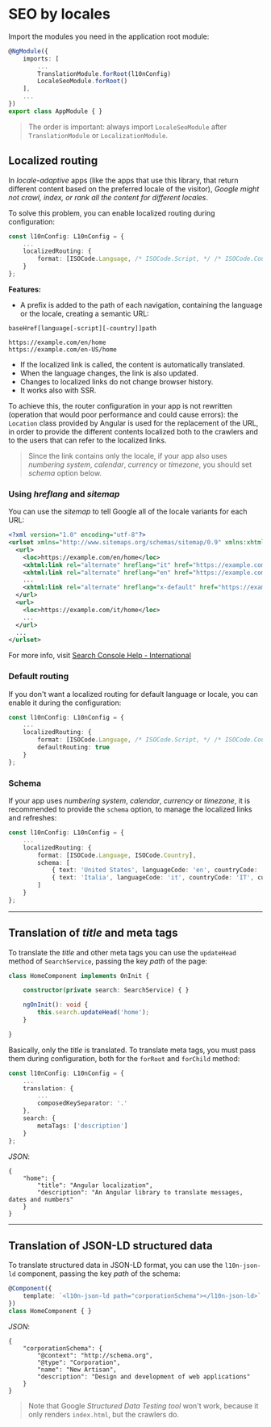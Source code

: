 # SEO by locales

Import the modules you need in the application root module:
```TypeScript
@NgModule({
    imports: [
        ...
        TranslationModule.forRoot(l10nConfig)
        LocaleSeoModule.forRoot()
    ],
    ...
})
export class AppModule { }
```

> The order is important: always import `LocaleSeoModule` after `TranslationModule` or `LocalizationModule`.

## Localized routing 
In _locale-adaptive_ apps (like the apps that use this library, that return different content based on the preferred locale of the visitor), _Google might not crawl, index, or rank all the content for different locales_.

To solve this problem, you can enable localized routing during configuration:
```TypeScript
const l10nConfig: L10nConfig = {
    ...
    localizedRouting: {
        format: [ISOCode.Language, /* ISOCode.Script, */ /* ISOCode.Country */]
    }
};
```

**Features:**

* A prefix is added to the path of each navigation, containing the language or the locale, creating a semantic URL:
```
baseHref[language[-script][-country]]path

https://example.com/en/home
https://example.com/en-US/home
```
* If the localized link is called, the content is automatically translated.
* When the language changes, the link is also updated.
* Changes to localized links do not change browser history.
* It works also with SSR.

To achieve this, the router configuration in your app is not rewritten (operation that would poor performance and could cause errors): the `Location` class provided by Angular is used for the replacement of the URL, in order to provide the different contents localized both to the crawlers and to the users that can refer to the localized links.

> Since the link contains only the locale, if your app also uses _numbering system_, _calendar_, _currency_ or _timezone_, you should set _schema_ option below.

### Using _hreflang_ and _sitemap_
You can use the _sitemap_ to tell Google all of the locale variants for each URL:
```XML
<?xml version="1.0" encoding="utf-8"?>
<urlset xmlns="http://www.sitemaps.org/schemas/sitemap/0.9" xmlns:xhtml="http://www.w3.org/1999/xhtml">
  <url>
    <loc>https://example.com/en/home</loc>
    <xhtml:link rel="alternate" hreflang="it" href="https://example.com/en/home"/>
    <xhtml:link rel="alternate" hreflang="en" href="https://example.com/it/home"/>
    ...
    <xhtml:link rel="alternate" hreflang="x-default" href="https://example.com/home"/>
  </url>
  <url>
    <loc>https://example.com/it/home</loc>
    ...
  </url>
  ...
</urlset>
```

For more info, visit [Search Console Help - International](https://support.google.com/webmasters/topic/2370587?hl=en&ref_topic=4598733)

### Default routing
If you don't want a localized routing for default language or locale, you can enable it during the configuration:
```TypeScript
const l10nConfig: L10nConfig = {
    ...
    localizedRouting: {
        format: [ISOCode.Language, /* ISOCode.Script, */ /* ISOCode.Country */],
        defaultRouting: true
    }
};
```

### Schema
If your app uses _numbering system_, _calendar_, _currency_ or _timezone_, it is recommended to provide the `schema` option, to manage the localized links and refreshes:
```TypeScript
const l10nConfig: L10nConfig = {
    ...
    localizedRouting: {
        format: [ISOCode.Language, ISOCode.Country],
        schema: [
            { text: 'United States', languageCode: 'en', countryCode: 'US', currency: 'USD' },
            { text: 'Italia', languageCode: 'it', countryCode: 'IT', currency: 'EUR' },
        ]
    }
};
```

---

## Translation of _title_ and meta tags
To translate the _title_ and other meta tags you can use the `updateHead` method of `SearchService`, passing the key _path_ of the page:
```TypeScript
class HomeComponent implements OnInit {

    constructor(private search: SearchService) { }

    ngOnInit(): void {
        this.search.updateHead('home');
    }

}
```

Basically, only the _title_ is translated. To translate meta tags, you must pass them during configuration, both for the `forRoot` and `forChild` method:
```TypeScript
const l10nConfig: L10nConfig = {
    ...
    translation: {
        ...
        composedKeySeparator: '.'
    },
    search: {
        metaTags: ['description']
    }
};
```

_JSON_:
```
{
    "home": {
        "title": "Angular localization",
        "description": "An Angular library to translate messages, dates and numbers"
    }
}
```

---

## Translation of JSON-LD structured data
To translate structured data in JSON-LD format, you can use the `l10n-json-ld` component, passing the key _path_ of the schema:
```TypeScript
@Component({
    template: `<l10n-json-ld path="corporationSchema"></l10n-json-ld>`
})
class HomeComponent { }
```

_JSON_:
```
{
    "corporationSchema": {
        "@context": "http://schema.org",
        "@type": "Corporation",
        "name": "New Artisan",
        "description": "Design and development of web applications"
    }
}
```

> Note that Google _Structured Data Testing tool_ won't work, because it only renders `index.html`, but the crawlers do.

